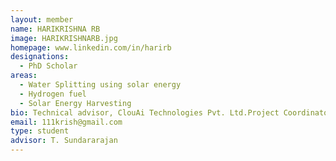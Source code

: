 ```yaml
---
layout: member
name: HARIKRISHNA RB
image: HARIKRISHNARB.jpg
homepage: www.linkedin.com/in/harirb
designations: 
  - PhD Scholar
areas: 
  - Water Splitting using solar energy
  - Hydrogen fuel
  - Solar Energy Harvesting
bio: Technical advisor, ClouAi Technologies Pvt. Ltd.Project Coordinator, Engineering Gallery (2012 - 2016)Jr. Engineer, Aumento Performers Solutions PVT. LTD. (2011 - 2012)M. Tech in Green Energy Technology, UNESCO Madanjeet School of Green Energy Technologies, Pondicherry UniversityB. Tech in Biotechhnology & Biochemical Engineering 
email: 111krish@gmail.com
type: student
advisor: T. Sundararajan
---
```

